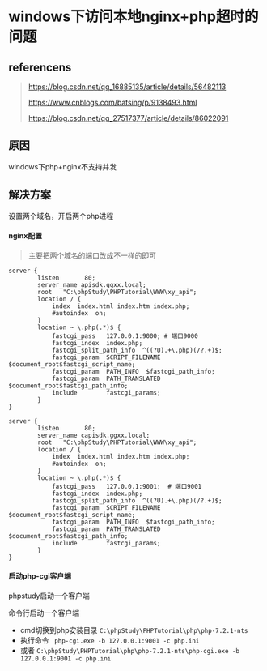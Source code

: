 # windows下访问本地nginx+php超时的问题

## referencens

> https://blog.csdn.net/qq_16885135/article/details/56482113
>
> https://www.cnblogs.com/batsing/p/9138493.html
>
> https://blog.csdn.net/qq_27517377/article/details/86022091

## 原因

windows下php+nginx不支持并发

## 解决方案

设置两个域名，开启两个php进程

#### nginx配置

> 主要把两个域名的端口改成不一样的即可

```
server {
        listen       80;
        server_name apisdk.ggxx.local;
        root   "C:\phpStudy\PHPTutorial\WWW\xy_api";
        location / {
            index  index.html index.htm index.php;
            #autoindex  on;
        }
        location ~ \.php(.*)$ {
            fastcgi_pass   127.0.0.1:9000; # 端口9000
            fastcgi_index  index.php;
            fastcgi_split_path_info  ^((?U).+\.php)(/?.+)$;
            fastcgi_param  SCRIPT_FILENAME  $document_root$fastcgi_script_name;
            fastcgi_param  PATH_INFO  $fastcgi_path_info;
            fastcgi_param  PATH_TRANSLATED  $document_root$fastcgi_path_info;
            include        fastcgi_params;
        }
}
```

```
server {
        listen       80;
        server_name capisdk.ggxx.local;
        root   "C:\phpStudy\PHPTutorial\WWW\xy_api";
        location / {
            index  index.html index.htm index.php;
            #autoindex  on;
        }
        location ~ \.php(.*)$ {
            fastcgi_pass   127.0.0.1:9001;  # 端口9001
            fastcgi_index  index.php;
            fastcgi_split_path_info  ^((?U).+\.php)(/?.+)$;
            fastcgi_param  SCRIPT_FILENAME  $document_root$fastcgi_script_name;
            fastcgi_param  PATH_INFO  $fastcgi_path_info;
            fastcgi_param  PATH_TRANSLATED  $document_root$fastcgi_path_info;
            include        fastcgi_params;
        }
}
```

#### 启动php-cgi客户端

phpstudy启动一个客户端

命令行启动一个客户端

- cmd切换到php安装目录 `C:\phpStudy\PHPTutorial\php\php-7.2.1-nts`
- 执行命令 ` php-cgi.exe -b 127.0.0.1:9001 -c php.ini`
- 或者 `C:\phpStudy\PHPTutorial\php\php-7.2.1-nts\php-cgi.exe -b 127.0.0.1:9001 -c php.ini`

